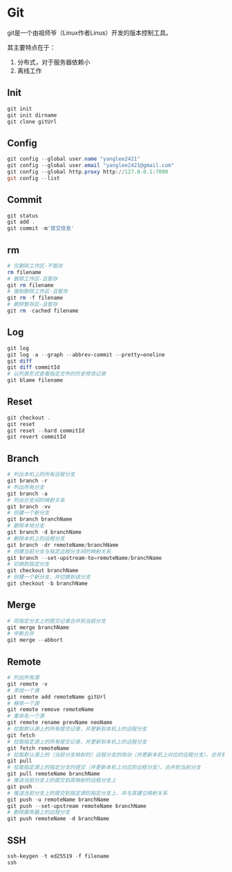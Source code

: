 # Git

git是一个由祖师爷（Linux作者Linus）开发的版本控制工具。

其主要特点在于：

1. 分布式，对于服务器依赖小
2. 离线工作

## Init

```powershell
git init
git init dirname
git clone gitUrl
```

## Config

```powershell
git config --global user.name "yanglee2421"
git config --global user.email "yanglee2421@gmail.com"
git config --global http.proxy http://127.0.0.1:7890
git config --list
```

## Commit

```powershell
git status
git add .
git commit -m'提交信息'
```

## rm

```powershell
# 仅删除工作区-不暂存
rm filename
# 删除工作区-且暂存
git rm filename
# 强制删除工作区-且暂存
git rm -f filename
# 删除暂存区-且暂存
git rm -cached filename
```

## Log

```powershell
git log
git log -a --graph --abbrev-commit --pretty=oneline
git diff
git diff commitId
# 以列表形式查看指定文件的历史修改记录
git blame filename
```

## Reset

```powershell
git checkout .
git reset
git reset --hard commitId
git revert commitId
```

## Branch

```powershell
# 列出本机上的所有远程分支
git branch -r
# 列出所有分支
git branch -a
# 列出分支间的映射关系
git branch -vv
# 创建一个新分支
git branch branchName
# 删除本地分支
git branch -d branchName
# 删除本机上的远程分支
git branch -dr remoteName/branchName
# 创建当前分支与指定远程分支间的映射关系
git branch --set-upstream-to=remoteName/branchName
# 切换到指定分支
git checkout branchName
# 创建一个新分支，并切换到该分支
git checkout -b branchName
```

## Merge

```powershell
# 将指定分支上的提交记录合并到当前分支
git merge branchName
# 中断合并
git merge --abbort
```

## Remote

```powershell
# 列出所有源
git remote -v
# 添加一个源
git remote add remoteName gitUrl
# 移除一个源
git remote remove remoteName
# 重命名一个源
git remote rename prevName neoName
# 拉取默认源上的所有提交记录，并更新到本机上的远程分支
git fetch
# 拉取指定源上的所有提交记录，并更新到本机上的远程分支
git fetch remoteName
# 拉取默认源上的（当前分支映射的）远程分支的改动（并更新本机上对应的远程分支），合并到当前本地分支上
git pull
# 拉取指定源上的指定分支的提交（并更新本机上对应的远程分支），合并到当前分支
git pull remoteName branchName
# 推送当前分支上的提交到其映射的远程分支上
git push
# 推送当前分支上的提交到指定源的指定分支上，并与其建立映射关系
git push -u remoteName branchName
git push --set-upstream remoteName branchName
# 删除服务器上的远程分支
git push remoteName -d branchName
```

## SSH

```powershell
ssh-keygen -t ed25519 -f filename
ssh
```
